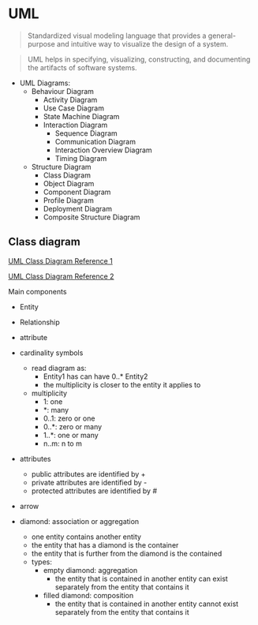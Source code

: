 # UML

> Standardized visual modeling language that provides a general-purpose and intuitive way to visualize the design of a system.

> UML helps in specifying, visualizing, constructing, and documenting the artifacts of software systems.

- UML Diagrams:
  - Behaviour Diagram
    - Activity Diagram
    - Use Case Diagram
    - State Machine Diagram
    - Interaction Diagram
      - Sequence Diagram
      - Communication Diagram
      - Interaction Overview Diagram
      - Timing Diagram
  - Structure Diagram
    - Class Diagram
    - Object Diagram
    - Component Diagram
    - Profile Diagram
    - Deployment Diagram
    - Composite Structure Diagram

## Class diagram

[UML Class Diagram Reference 1](https://www.visual-paradigm.com/guide/uml-unified-modeling-language/uml-class-diagram-tutorial/)

[UML Class Diagram Reference 2](https://learn.microsoft.com/en-us/previous-versions/visualstudio/visual-studio-2015/modeling/uml-class-diagrams-reference?view=vs-2015)

Main components
- Entity
- Relationship
- attribute

- cardinality symbols
  - read diagram as:
    - Entity1 has can have 0..* Entity2
    - the multiplicity is closer to the entity it applies to
  - multiplicity
    - 1: one
    - *: many
    - 0..1: zero or one
    - 0..*: zero or many
    - 1..*: one or many
    - n..m: n to m

- attributes
  - public attributes are identified by +
  - private attributes are identified by -
  - protected attributes are identified by #

- arrow
- diamond: association or aggregation
  - one entity contains another entity
  - the entity that has a diamond is the container
  - the entity that is further from the diamond is the contained
  - types:
    - empty diamond: aggregation
      - the entity that is contained in another entity can exist separately from the entity that contains it
    - filled diamond: composition
      - the entity that is contained in another entity cannot exist separately from the entity that contains it
